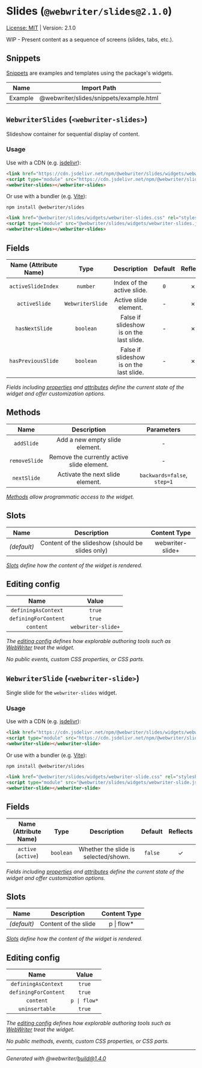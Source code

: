 # Slides (`@webwriter/slides@2.1.0`)
[License: MIT](LICENSE) | Version: 2.1.0

WIP - Present content as a sequence of screens (slides, tabs, etc.).

## Snippets
[Snippets](https://webwriter.app/docs/snippets/snippets/) are examples and templates using the package's widgets.

| Name | Import Path |
| :--: | :---------: |
| Example | @webwriter/slides/snippets/example.html |



## `WebwriterSlides` (`<webwriter-slides>`)
Slideshow container for sequential display of content.

### Usage

Use with a CDN (e.g. [jsdelivr](https://jsdelivr.com)):
```html
<link href="https://cdn.jsdelivr.net/npm/@webwriter/slides/widgets/webwriter-slides.css" rel="stylesheet">
<script type="module" src="https://cdn.jsdelivr.net/npm/@webwriter/slides/widgets/webwriter-slides.js"></script>
<webwriter-slides></webwriter-slides>
```

Or use with a bundler (e.g. [Vite](https://vite.dev)):

```
npm install @webwriter/slides
```

```html
<link href="@webwriter/slides/widgets/webwriter-slides.css" rel="stylesheet">
<script type="module" src="@webwriter/slides/widgets/webwriter-slides.js"></script>
<webwriter-slides></webwriter-slides>
```

## Fields
| Name (Attribute Name) | Type | Description | Default | Reflects |
| :-------------------: | :--: | :---------: | :-----: | :------: |
| `activeSlideIndex` | `number` | Index of the active slide. | `0` | ✗ |
| `activeSlide` | `WebwriterSlide` | Active slide element. | - | ✗ |
| `hasNextSlide` | `boolean` | False if slideshow is on the last slide. | - | ✗ |
| `hasPreviousSlide` | `boolean` | False if slideshow is on the last slide. | - | ✗ |

*Fields including [properties](https://developer.mozilla.org/en-US/docs/Glossary/Property/JavaScript) and [attributes](https://developer.mozilla.org/en-US/docs/Glossary/Attribute) define the current state of the widget and offer customization options.*

## Methods
| Name | Description | Parameters |
| :--: | :---------: | :-------: |
| `addSlide` | Add a new empty slide element. | -
| `removeSlide` | Remove the currently active slide element. | -
| `nextSlide` | Activate the next slide element. | `backwards=false`, `step=1`

*[Methods](https://developer.mozilla.org/en-US/docs/Web/JavaScript/Reference/Functions/Method_definitions) allow programmatic access to the widget.*

## Slots
| Name | Description | Content Type |
| :--: | :---------: | :----------: |
| *(default)* | Content of the slideshow (should be slides only) | webwriter-slide+ |

*[Slots](https://developer.mozilla.org/en-US/docs/Web/API/Web_components/Using_templates_and_slots) define how the content of the widget is rendered.*

## Editing config
| Name | Value |
| :--: | :---------: |
| `definingAsContext` | `true` |
| `definingForContent` | `true` |
| `content` | `webwriter-slide+` |

*The [editing config](https://webwriter.app/docs/packages/configuring/#editingconfig) defines how explorable authoring tools such as [WebWriter](https://webwriter.app) treat the widget.*

*No public events, custom CSS properties, or CSS parts.*


## `WebwriterSlide` (`<webwriter-slide>`)
Single slide for the `webwriter-slides` widget.

### Usage

Use with a CDN (e.g. [jsdelivr](https://jsdelivr.com)):
```html
<link href="https://cdn.jsdelivr.net/npm/@webwriter/slides/widgets/webwriter-slide.css" rel="stylesheet">
<script type="module" src="https://cdn.jsdelivr.net/npm/@webwriter/slides/widgets/webwriter-slide.js"></script>
<webwriter-slide></webwriter-slide>
```

Or use with a bundler (e.g. [Vite](https://vite.dev)):

```
npm install @webwriter/slides
```

```html
<link href="@webwriter/slides/widgets/webwriter-slide.css" rel="stylesheet">
<script type="module" src="@webwriter/slides/widgets/webwriter-slide.js"></script>
<webwriter-slide></webwriter-slide>
```

## Fields
| Name (Attribute Name) | Type | Description | Default | Reflects |
| :-------------------: | :--: | :---------: | :-----: | :------: |
| `active` (`active`) | `boolean` | Whether the slide is selected/shown. | `false` | ✓ |

*Fields including [properties](https://developer.mozilla.org/en-US/docs/Glossary/Property/JavaScript) and [attributes](https://developer.mozilla.org/en-US/docs/Glossary/Attribute) define the current state of the widget and offer customization options.*

## Slots
| Name | Description | Content Type |
| :--: | :---------: | :----------: |
| *(default)* | Content of the slide | p \| flow* |

*[Slots](https://developer.mozilla.org/en-US/docs/Web/API/Web_components/Using_templates_and_slots) define how the content of the widget is rendered.*

## Editing config
| Name | Value |
| :--: | :---------: |
| `definingAsContext` | `true` |
| `definingForContent` | `true` |
| `content` | `p \| flow*` |
| `uninsertable` | `true` |

*The [editing config](https://webwriter.app/docs/packages/configuring/#editingconfig) defines how explorable authoring tools such as [WebWriter](https://webwriter.app) treat the widget.*

*No public methods, events, custom CSS properties, or CSS parts.*


---
*Generated with @webwriter/build@1.4.0*